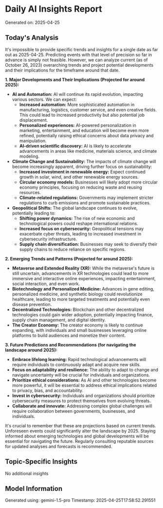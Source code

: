 # Daily AI Insights Report
Generated on: 2025-04-25

## Today's Analysis
It's impossible to provide specific trends and insights for a single date as far out as 2025-04-25. Predicting events with that level of precision so far in advance is simply not feasible.  However, we can analyze current (as of October 26, 2023) overarching trends and project potential developments and their implications for the timeframe around that date.

**1. Major Developments and Their Implications (Projected for around 2025):**

* **AI and Automation:**  AI will continue its rapid evolution, impacting various sectors. We can expect:
    * **Increased automation:** More sophisticated automation in manufacturing, logistics, customer service, and even creative fields. This could lead to increased productivity but also potential job displacement.
    * **Personalized experiences:** AI-powered personalization in marketing, entertainment, and education will become even more refined, potentially raising ethical concerns about data privacy and manipulation.
    * **AI-driven scientific discovery:** AI is likely to accelerate advancements in areas like medicine, materials science, and climate modeling.
* **Climate Change and Sustainability:**  The impacts of climate change will become increasingly apparent, driving further focus on sustainability:
    * **Increased investment in renewable energy:** Expect continued growth in solar, wind, and other renewable energy sources.
    * **Circular economy models:**  Businesses will likely adopt more circular economy principles, focusing on reducing waste and reusing resources.
    * **Climate-related regulations:** Governments may implement stricter regulations to curb emissions and promote sustainable practices.
* **Geopolitical Shifts:**  The global landscape continues to evolve, potentially leading to:
    * **Shifting power dynamics:**  The rise of new economic and technological powers could reshape international relations.
    * **Increased focus on cybersecurity:**  Geopolitical tensions may exacerbate cyber threats, leading to increased investment in cybersecurity infrastructure.
    * **Supply chain diversification:**  Businesses may seek to diversify their supply chains to reduce reliance on specific regions.


**2. Emerging Trends and Patterns (Projected for around 2025):**

* **Metaverse and Extended Reality (XR):** While the metaverse's future is still uncertain, advancements in XR technologies could lead to more immersive and interactive online experiences, impacting entertainment, social interaction, and even work.
* **Biotechnology and Personalized Medicine:**  Advances in gene editing, personalized medicine, and synthetic biology could revolutionize healthcare, leading to more targeted treatments and potentially even disease prevention.
* **Decentralized Technologies:**  Blockchain and other decentralized technologies could gain wider adoption, potentially impacting finance, supply chain management, and digital identity.
* **The Creator Economy:**  The creator economy is likely to continue expanding, with individuals and small businesses leveraging online platforms to build audiences and monetize their content.



**3. Future Predictions and Recommendations (for navigating the landscape around 2025):**

* **Embrace lifelong learning:**  Rapid technological advancements will require individuals to continuously adapt and acquire new skills.
* **Focus on adaptability and resilience:**  The ability to adapt to change and navigate uncertainty will be crucial for individuals and organizations.
* **Prioritize ethical considerations:**  As AI and other technologies become more powerful, it will be essential to address ethical implications related to privacy, bias, and accountability.
* **Invest in cybersecurity:**  Individuals and organizations should prioritize cybersecurity measures to protect themselves from evolving threats.
* **Collaborate and innovate:**  Addressing complex global challenges will require collaboration between governments, businesses, and individuals.


It's crucial to remember that these are projections based on current trends. Unforeseen events could significantly alter the landscape by 2025. Staying informed about emerging technologies and global developments will be essential for navigating the future.  Regularly consulting reputable sources for updated analyses and forecasts is recommended.


## Topic-Specific Insights
No additional insights

## Model Information
Generated using: gemini-1.5-pro
Timestamp: 2025-04-25T17:58:52.291551
